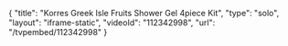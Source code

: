 {
    "title": "Korres Greek Isle Fruits Shower Gel 4piece Kit",
    "type": "solo",
    "layout": "iframe-static",
    "videoId": "112342998",
    "url": "\/tvpembed\/112342998"
}